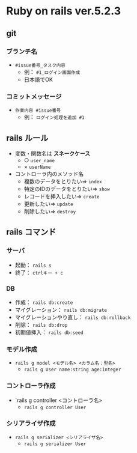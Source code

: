 # Ruby on rails ver.5.2.3
## git
### ブランチ名
- `#issue番号_タスク内容`
    - 例： `#1_ログイン画面作成`
    - 日本語でOK
### コミットメッセージ
- `作業内容 #issue番号`
    - 例： `ログイン処理を追加 #1`

## rails ルール
- 変数・関数名は __スネークケース__
    - ○ `user_name`
    - × `userName`
- コントローラ内のメソッド名
    - 複数のデータをとりたい=> `index`
    - 特定のIDのデータをとりたい=> `show`
    - レコードを挿入したい=> `create`
    - 更新したい=> `update`
    - 削除したい=> `destroy`

## rails コマンド
### サーバ
- 起動： `rails s`
- 終了： `ctrlキー + c`
### DB
- 作成： `rails db:create`
- マイグレーション： `rails db:migrate`
- マイグレーションやり直し： `rails db:rollback`
- 削除： `rails db:drop`
- 初期値挿入： `rails db:seed`
### モデル作成
- `rails g model <モデル名> <カラム名：型名>`
    - `rails g User name:string age:integer`
### コントローラ作成
- `rails g controller <コントローラ名>
    - `rails g controller User`
### シリアライザ作成
- `rails g serializer <シリアライザ名>`
    - `rails g serializer User`